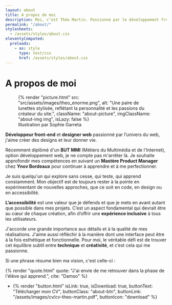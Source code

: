 ```yaml
---
layout: about
title: A propos de moi
description: Moi, c’est Théo Martin. Passionné par le développement front-end & le design web, je suis toujours à la recherche de nouvelles idées pour combiner créativité et code. J’adore découvrir de nouvelles technologies et relever des défis pour créer des projets palpitants.
permalink: "/about/"
stylesheets:
  - /assets/styles/about.css
eleventyComputed:
  preloads:
    - as: style
      type: text/css
      href: /assets/styles/about.css
---
```


# A propos de moi

<figure>
{% render "picture.html" src: "src/assets/images/theo_enorme.png", alt: "Une paire de lunettes stylisée, reflétant la personnalité et les passions du créateur du site.", className: "about-picture", imgClassName: "about-img img", isLazy: false %}
<figcaption>Illustration par Sophie Garreta</figcaption>
</figure>

**Développeur front-end** et **designer web** passionné par l’univers du web, j'aime créer des designs et leur donner vie.

Récemment diplômé d'un **BUT MMI** (Métiers du Multimédia et de l'Internet), option développement web, je ne compte pas m'arrêter là. Je souhaite approfondir mes compétences en suivant un **Mastère Product Manager** chez **Ynov Bordeaux** pour continuer à apprendre et à me perfectionner.

Je suis quelqu'un qui explore sans cesse, qui teste, qui apprend constamment. Mon objectif est de toujours rester à la pointe en expérimentant de nouvelles approches, que ce soit en code, en design ou en accessibilité.

**L’accessibilité** est une valeur que je défends et que je mets en avant autant que possible dans mes projets. C’est un aspect fondamental qui devrait être au cœur de chaque création, afin d’offrir une **expérience inclusive** à tous les utilisateurs.

J'accorde une grande importance aux détails et à la qualité de mes réalisations. J'aime aussi réfléchir à la manière dont une interface peut être à la fois esthétique et fonctionnelle. Pour moi, le véritable défi est de trouver cet équilibre subtil entre **technique** et **créativité**, et c’est cela qui me passionne.

Si une phrase résume bien ma vision, c'est celle-ci :

{% render "quote.html" quote: "J'ai envie de me retrouver dans la phase de l'élève qui apprend.", cite: "Damso"  %}

<ul class="about-items">
    <li class="about-item">{% render "button.html" isLink: true, isDownload: true, buttonText: "Télécharger mon CV", buttonClass: "about-btn", buttonLink: "/assets/images/cv/cv-theo-martin.pdf", buttonIcon: "download" %}</li>
</ul>
